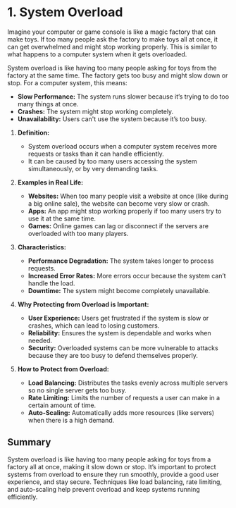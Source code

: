 # 1. System Overload

Imagine your computer or game console is like a magic factory that can make toys. If too many people ask the factory to make toys all at once, it can get overwhelmed and might stop working properly. This is similar to what happens to a computer system when it gets overloaded.

System overload is like having too many people asking for toys from the factory at the same time. The factory gets too busy and might slow down or stop. For a computer system, this means:

- **Slow Performance:** The system runs slower because it’s trying to do too many things at once.
- **Crashes:** The system might stop working completely.
- **Unavailability:** Users can't use the system because it’s too busy.

1. **Definition:**

   - System overload occurs when a computer system receives more requests or tasks than it can handle efficiently.
   - It can be caused by too many users accessing the system simultaneously, or by very demanding tasks.

2. **Examples in Real Life:**

   - **Websites:** When too many people visit a website at once (like during a big online sale), the website can become very slow or crash.
   - **Apps:** An app might stop working properly if too many users try to use it at the same time.
   - **Games:** Online games can lag or disconnect if the servers are overloaded with too many players.

3. **Characteristics:**

   - **Performance Degradation:** The system takes longer to process requests.
   - **Increased Error Rates:** More errors occur because the system can’t handle the load.
   - **Downtime:** The system might become completely unavailable.

4. **Why Protecting from Overload is Important:**

   - **User Experience:** Users get frustrated if the system is slow or crashes, which can lead to losing customers.
   - **Reliability:** Ensures the system is dependable and works when needed.
   - **Security:** Overloaded systems can be more vulnerable to attacks because they are too busy to defend themselves properly.

5. **How to Protect from Overload:**

   - **Load Balancing:** Distributes the tasks evenly across multiple servers so no single server gets too busy.
   - **Rate Limiting:** Limits the number of requests a user can make in a certain amount of time.
   - **Auto-Scaling:** Automatically adds more resources (like servers) when there is a high demand.

## Summary

System overload is like having too many people asking for toys from a factory all at once, making it slow down or stop. It’s important to protect systems from overload to ensure they run smoothly, provide a good user experience, and stay secure. Techniques like load balancing, rate limiting, and auto-scaling help prevent overload and keep systems running efficiently.

